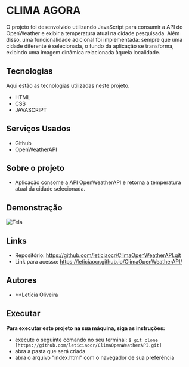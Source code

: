 # CLIMA AGORA


O projeto foi desenvolvido utilizando JavaScript para consumir a API do OpenWeather e exibir a temperatura atual na cidade pesquisada. Além disso, uma funcionalidade adicional foi implementada: sempre que uma cidade diferente é selecionada, o fundo da aplicação se transforma, exibindo uma imagem dinâmica relacionada àquela localidade.

## Tecnologias

Aqui estão as tecnologias utilizadas neste projeto.

* HTML
* CSS
* JAVASCRIPT

## Serviços Usados

* Github
* OpenWeatherAPI


## Sobre o projeto
* Aplicação consome a API OpenWeatherAPI e retorna a temperatura atual da cidade selecionada. 

## Demonstração 



![Tela](https://github.com/leticiaocr/ClimaOpenWeatherAPI/blob/main/screen-capture%20(2).gif)




## Links
  
  - Repositório: https://github.com/leticiaocr/ClimaOpenWeatherAPI.git
  - Link para acesso:  https://leticiaocr.github.io/ClimaOpenWeatherAPI/

  ## Autores

  * **Letícia Oliveira 



## Executar
**Para executar este projeto na sua máquina, siga as instruções:**

* execute o seguinte comando no seu terminal:
`$ git clone [https://github.com/leticiaocr/ClimaOpenWeatherAPI.git]`
* abra a pasta que será criada
* abra o arquivo "index.html" com o navegador de sua preferência

